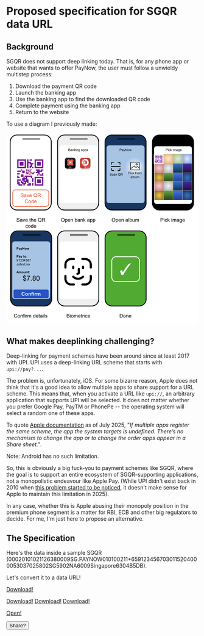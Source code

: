 # Proposed specification for SGQR data URL

## Background

SGQR does not support deep linking today. That is, for any phone app or website that wants to offer PayNow, the user must follow
a unwieldy multistep process:

1. Download the payment QR code
2. Launch the banking app
3. Use the banking app to find the downloaded QR code
4. Complete payment using the banking app
5. Return to the website

To use a diagram I previously made:

![7 steps to pay with PayNow](images/paynow-steps.png)

## What makes deeplinking challenging?

Deep-linking for payment schemes have been around since at least 2017 with
UPI. UPI uses a deep-linking URL scheme that starts with `upi://pay?...`.

The problem is, unfortunately, iOS. For some bizarre reason, Apple does not
think that it's a good idea to allow multiple apps to share support for a URL
scheme. This means that, when you activate a URL like `upi://`, an arbitrary
application that supports UPI will be selected. It does not matter whether you
prefer Google Pay, PayTM or PhonePe -- the operating system will select a random one
of these apps.

To quote [Apple documentation](https://developer.apple.com/documentation/xcode/defining-a-custom-url-scheme-for-your-app) as of July 2025, "_If multiple apps register the same scheme, the app the system targets is undefined. There’s no mechanism to change the app or to change the order apps appear in a Share sheet._".

Note: Android has no such limitation.

So, this is obviously a big fuck-you to payment schemes like SGQR, where the
goal is to support an entire ecosystem of SGQR-supporting applications, not a
monopolistic endeavour like Apple Pay. (While UPI didn't exist back in 2010 when [this problem started to be noticed](https://stackoverflow.com/questions/3213911/choosing-what-iphone-app-must-open-one-url-schema), it doesn't make sense for
Apple to maintain this limitation in 2025).

In any case, whether this is Apple abusing their monopoly position in the premium
phone segment is a matter for RBI, ECB and other big regulators to decide. For me,
I'm just here to propose an alternative.

## The Specification

Here's the data inside a sample SGQR (00020101021126380009SG.PAYNOW010100211+6591234567030115204000053037025802SG5902NA6009Singapore6304B5DB).

Let's convert it to a data URL!

<a href="data:application/vnd.sg.gov.mas.sgqr-data;base64,MDAwMjAxMDEwMjExMjYzODAwMDlTRy5QQVlOT1cwMTAxMDAyMTErNjU5MTIzNDU2NzAzMDExNTIwNDAwMDA1MzAzNzAyNTgwMlNHNTkwMk5BNjAwOVNpbmdhcG9yZTYzMDRCNURC" download="pay.sgqr">Download!</a>

<a href="data:application/vnd.sg.gov.mas.sgqr-data,00020101021126380009SG.PAYNOW010100211+6594445555030115204000053037025802SG5902NA6009Singapore6304AAAA" download="a1.sgqr">Download!</a>
<a href="data:application/vnd.sg.gov.mas.sgqr-data,00020101021126380009SG.PAYNOW010100211+6595556666030115204000053037025802SG5902NA6009Singapore6304BBBB" download="b1.sgqr">Download!</a>
<a href="data:application/vnd.sg.gov.mas.sgqr-data,00020101021126380009SG.PAYNOW010100211+6597778888030115204000053037025802SG5902NA6009Singapore6304CCCC" download="c1.sgqr">Download!</a>

<a href="data:application/vnd.sg.gov.mas.sgqr-data;base64,MDAwMjAxMDEwMjExMjYzODAwMDlTRy5QQVlOT1cwMTAxMDAyMTErNjU5MTIzNDU2NzAzMDExNTIwNDAwMDA1MzAzNzAyNTgwMlNHNTkwMk5BNjAwOVNpbmdhcG9yZTYzMDRCNURC">Open!</a>

<script>

function shareSomething() {
    // Generate a random 8-digit number starting with 8 or 9 to simulate a phone number
    const randomNumber = Math.floor(10000000 + Math.random() * 90000000);

    const dataText = `00020101021126380009SG.PAYNOW010100211+65${randomNumber}030115204000053037025802SG5902NA6009Singapore6304CCCC`
    const buf = new TextEncoder().encode(dataText)

    const file = new File(
        [buf],
        'sgqr-data.txt',
        {
            type: 'application/vnd.sg.gov.mas.sgqr-data'
        }
    )

    navigator.share({
        files: [file]
    })
}

</script>

<button onclick="shareSomething()">
Share?
</button>

